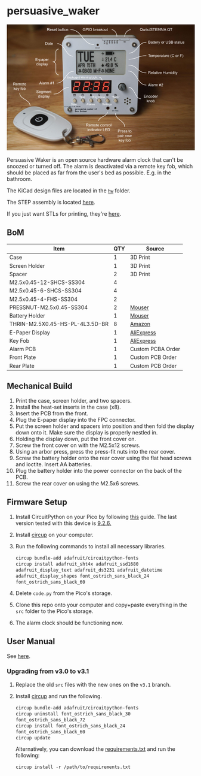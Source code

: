 # persuasive_waker

![alt text](diagram.png)

Persuasive Waker is an open source hardware alarm clock that can't be snoozed or turned off. The alarm is deactivated via a remote key fob, which should be placed as far from the user's bed as possible. E.g. in the bathroom.

The KiCad design files are located in the [`hw`](hw) folder.

The STEP assembly is located [here](hw/step/).

If you just want STLs for printing, they're [here](hw/stl).

## BoM
| Item          | QTY| Source |
| --------------| ---|--|
| Case          | 1  | 3D Print |
| Screen Holder | 1  | 3D Print |
| Spacer        | 2  | 3D Print |
| M2.5x0.45-12-SHCS-SS304 | 4  | |
| M2.5x0.45-6-SHCS-SS304 | 4  | |
| M2.5x0.45-4-FHS-SS304 | 2 | |
| PRESSNUT-M2.5x0.45-SS304 | 2 | [Mouser](https://mou.sr/3FToM2v)|
| Battery Holder | 1 | [Mouser](https://mou.sr/4lddciV) |
| THRIN-M2.5X0.45-HS-PL-4L3.5D-BR | 8 | [Amazon](https://www.amazon.com/dp/B0DGPL6RWT)|
| E-Paper Display | 1 | [AliExpress](https://www.aliexpress.us/item/2251832627460771.html)|
| Key Fob | 1 | [AliExpress](https://www.aliexpress.us/item/2251832657961546.html) |
| Alarm PCB | 1 | Custom PCBA Order |
| Front Plate | 1 | Custom PCB Order  |
| Rear Plate | 1 | Custom PCB Order  |


## Mechanical Build
1. Print the case, screen holder, and two spacers.
2. Install the heat-set inserts in the case (x8).
3. Insert the PCB from the front.
4. Plug the E-paper display into the FPC connector.
5. Put the screen holder and spacers into position and then fold the display down onto it. Make sure the display is properly nestled in.
6. Holding the display down, put the front cover on.
7. Screw the front cover on with the M2.5x12 screws.
8. Using an arbor press, press the press-fit nuts into the rear cover.
9. Screw the battery holder onto the rear cover using the flat head screws and loctite. Insert AA batteries.
10. Plug the battery holder into the power connector on the back of the PCB.
11. Screw the rear cover on using the M2.5x6 screws.

## Firmware Setup
1. Install CircuitPython on your Pico by following [this](https://learn.adafruit.com/getting-started-with-raspberry-pi-pico-circuitpython/circuitpython) guide.
The last version tested with this device is [9.2.6.](https://adafruit-circuit-python.s3.amazonaws.com/bin/raspberry_pi_pico/en_US/adafruit-circuitpython-raspberry_pi_pico-en_US-9.2.6.uf2)

2. Install [circup](https://learn.adafruit.com/keep-your-circuitpython-libraries-on-devices-up-to-date-with-circup/prepare) on your computer.

3. Run the following commands to install all necessary libraries.

    ```
    circup bundle-add adafruit/circuitpython-fonts
    circup install adafruit_sht4x adafruit_ssd1680 adafruit_display_text adafruit_ds3231 adafruit_datetime adafruit_display_shapes font_ostrich_sans_black_24 font_ostrich_sans_black_60
    ```
4. Delete `code.py` from the Pico's storage.

5. Clone this repo onto your computer and copy+paste everything in the `src` folder to the Pico's storage.

6. The alarm clock should be functioning now.

## User Manual
See [here](user_manual.md).

### Upgrading from v3.0 to v3.1
1. Replace the old `src` files with the new ones on the `v3.1` branch.
2. Install [circup](https://learn.adafruit.com/keep-your-circuitpython-libraries-on-devices-up-to-date-with-circup/prepare) and run the following.
    ```
    circup bundle-add adafruit/circuitpython-fonts
    circup uninstall font_ostrich_sans_black_30 font_ostrich_sans_black_72
    circup install font_ostrich_sans_black_24 font_ostrich_sans_black_60
    circup update
    ```
    
    Alternatively, you can download the [requirements.txt](requirements.txt) and run the following:
    
    ```
    circup install -r /path/to/requirements.txt
    ```